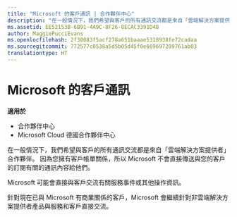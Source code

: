 ```yaml
---
title: "Microsoft 的客戶通訊 | 合作夥伴中心"
description: "在一般情況下，我們希望與客戶的所有通訊交流都是來自「雲端解決方案提供者」合作夥伴。"
ms.assetid: EE52153B-6B91-4A9C-8F26-8ECAC3391D4B
author: MaggiePucciEvans
ms.openlocfilehash: 2f30083f5acf278a651baaae5318938fe72cadaa
ms.sourcegitcommit: 772577c0538a5d5b05d45f0e669697209761ab03
translationtype: HT
---
```

# <a name="customer-communication-from-microsoft"></a>Microsoft 的客戶通訊

**適用於**

-  合作夥伴中心
-  Microsoft Cloud 德國合作夥伴中心

在一般情況下，我們希望與客戶的所有通訊交流都是來自「雲端解決方案提供者」合作夥伴。 因為您擁有客戶帳單關係，所以 Microsoft 不會直接傳送與您的客戶的訂閱有關的通訊內容給他們。

Microsoft 可能會直接與客戶交流有關服務事件或其他操作資訊。

針對現在已與 Microsoft 有商業關係的客戶，Microsoft 會繼續針對非雲端解決方案提供者產品與服務和客戶直接交流。

 

 



